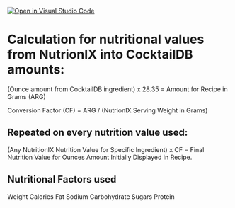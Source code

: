 [![Open in Visual Studio Code](https://classroom.github.com/assets/open-in-vscode-2e0aaae1b6195c2367325f4f02e2d04e9abb55f0b24a779b69b11b9e10269abc.svg)](https://classroom.github.com/online_ide?assignment_repo_id=17279457&assignment_repo_type=AssignmentRepo)


# Calculation for nutritional values from NutrionIX into CocktailDB amounts:

(Ounce amount from CocktailDB ingredient) x 28.35 = Amount for Recipe in Grams (ARG)

Conversion Factor (CF) = ARG / (NutrionIX Serving Weight in Grams)

## Repeated on every nutrition value used:
(Any NutritionIX Nutrition Value for Specific Ingredient) x CF = Final Nutrition Value for Ounces Amount Initially Displayed in Recipe.


## Nutritional Factors used
Weight
Calories
Fat
Sodium
Carbohydrate
Sugars
Protein
